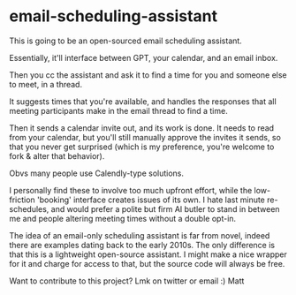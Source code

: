 # email-scheduling-assistant

This is going to be an open-sourced email scheduling assistant. 

Essentially, it'll interface between GPT, your calendar, and an email inbox. 

Then you cc the assistant and ask it to find a time for you and someone else to meet, in a thread. 

It suggests times that you're available, and handles the responses that all meeting participants make in the email thread to find a time. 

Then it sends a calendar invite out, and its work is done. It needs to read from your calendar, but you'll still manually approve the invites it sends, so that you never get surprised (which is my preference, you're welcome to fork & alter that behavior).

Obvs many people use Calendly-type solutions. 

I personally find these to involve too much upfront effort, while the low-friction 'booking' interface creates issues of its own. I hate last minute re-schedules, and would prefer a polite but firm AI butler to stand in between me and people altering meeting times without a double opt-in. 

The idea of an email-only scheduling assistant is far from novel, indeed there are examples dating back to the early 2010s. The only difference is that this is a lightweight open-source assistant. I might make a nice wrapper for it and charge for access to that, but the source code will always be free.

Want to contribute to this project? Lmk on twitter or email :) Matt
